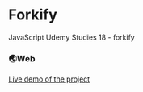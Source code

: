 # Forkify
 JavaScript Udemy Studies 18 - forkify
 
 <h3>🌏Web</h3>
 <a href="https://forkify-daniel231.netlify.app">Live demo of the project</a>
